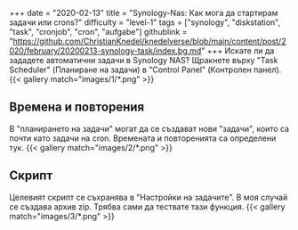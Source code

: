 +++
date = "2020-02-13"
title = "Synology-Nas: Как мога да стартирам задачи или crons?"
difficulty = "level-1"
tags = ["synology", "diskstation", "task", "cronjob", "cron", "aufgabe"]
githublink = "https://github.com/ChristianKnedel/knedelverse/blob/main/content/post/2020/february/20200213-synology-task/index.bg.md"
+++
Искате ли да зададете автоматични задачи в Synology NAS? Щракнете върху "Task Scheduler" (Планиране на задачи) в "Control Panel" (Контролен панел).
{{< gallery match="images/1/*.png" >}}

## Времена и повторения
В "планирането на задачи" могат да се създават нови "задачи", които са почти като задачи на cron. Времената и повторенията са определени тук.
{{< gallery match="images/2/*.png" >}}

## Скрипт
Целевият скрипт се съхранява в "Настройки на задачите". В моя случай се създава архив zip. Трябва сами да тествате тази функция.
{{< gallery match="images/3/*.png" >}}
